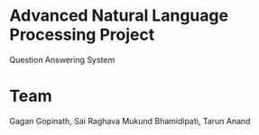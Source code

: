 # Advanced Natural Language Processing Project
Question Answering System

# Team
Gagan Gopinath, Sai Raghava Mukund Bhamidipati, Tarun Anand 
